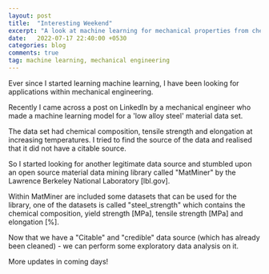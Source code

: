 ```yaml
---
layout: post
title:  "Interesting Weekend"
excerpt: "A look at machine learning for mechanical properties from checmical composition of metals."
date:   2022-07-17 22:40:00 +0530
categories: blog
comments: true
tag: machine learning, mechanical engineering
---
```


Ever since I started learning machine learning, I have been looking for applications within mechanical engineering.

Recently I came across a post on LinkedIn by a mechanical engineer who made a machine learning model for a 'low alloy steel' material data set.

The data set had chemical composition, tensile strength and elongation at increasing temperatures. I tried to find the source of the data and realised that it did not have a citable source.

So I started looking for another legitimate data source and stumbled upon an open source material data mining library called "MatMiner" by the Lawrence Berkeley National Laboratory [lbl.gov].

Within MatMiner are included some datasets that can be used for the library, one of the datasets is called "steel_strength" which contains the chemical composition, yield strength [MPa], tensile strength [MPa] and elongation [%].

Now that we have a "Citable" and "credible" data source (which has already been cleaned) - we can perform some exploratory data analysis on it.

More updates in coming days!
